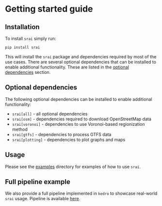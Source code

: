 # Getting started guide

## Installation

To install `srai` simply run:

```bash
pip install srai
```

This will install the `srai` package and dependencies required by most of the use cases. There are several optional dependencies that can be installed to enable additional functionality. These are listed in the [optional dependencies](#optional-dependencies) section.

## Optional dependencies

The following optional dependencies can be installed to enable additional functionality:

* `srai[all]` - all optional dependencies
* `srai[osm]` - dependencies required to download OpenStreetMap data
* `srai[voronoi]` - dependencies to use Voronoi-based regionization method
* `srai[gtfs]` - dependencies to process GTFS data
* `srai[plotting]` - dependencies to plot graphs and maps

## Usage

Please see the [examples](../examples) directory for examples of how to use `srai`.

## Full pipeline example

We also provide a full pipeline implemented in `kedro` to showcase real-world `srai` usage. Pipeline is available [here](https://github.com/Calychas/highway2vec_remaster/).
